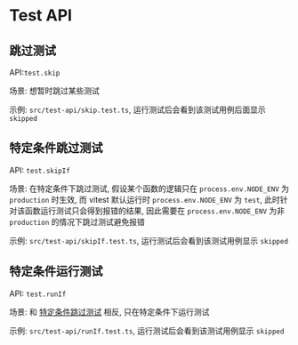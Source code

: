 # Test API

## 跳过测试

API:`test.skip` 

场景: 想暂时跳过某些测试

示例: `src/test-api/skip.test.ts`, 运行测试后会看到该测试用例后面显示 `skipped`

## 特定条件跳过测试

API: `test.skipIf`

场景: 在特定条件下跳过测试, 假设某个函数的逻辑只在 `process.env.NODE_ENV` 为 `production` 时生效, 而 vitest 默认运行时 `process.env.NODE_ENV` 为 `test`, 此时针对该函数运行测试只会得到报错的结果, 因此需要在 `process.env.NODE_ENV` 为非 `production` 的情况下跳过测试避免报错

示例: `src/test-api/skipIf.test.ts`, 运行测试后会看到该测试用例显示 `skipped`

## 特定条件运行测试

API: `test.runIf`

场景: 和 [特定条件跳过测试](#特定条件跳过测试) 相反, 只在特定条件下运行测试

示例: `src/test-api/runIf.test.ts`, 运行测试后会看到该测试用例显示 `skipped`